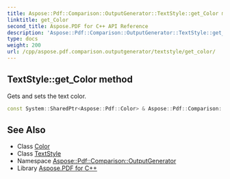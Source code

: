 ```yaml
---
title: Aspose::Pdf::Comparison::OutputGenerator::TextStyle::get_Color method
linktitle: get_Color
second_title: Aspose.PDF for C++ API Reference
description: 'Aspose::Pdf::Comparison::OutputGenerator::TextStyle::get_Color method. Gets and sets the text color in C++.'
type: docs
weight: 200
url: /cpp/aspose.pdf.comparison.outputgenerator/textstyle/get_color/
---
```

## TextStyle::get_Color method


Gets and sets the text color.

```cpp
const System::SharedPtr<Aspose::Pdf::Color> & Aspose::Pdf::Comparison::OutputGenerator::TextStyle::get_Color() const
```

## See Also

* Class [Color](../../../aspose.pdf/color/)
* Class [TextStyle](../)
* Namespace [Aspose::Pdf::Comparison::OutputGenerator](../../)
* Library [Aspose.PDF for C++](../../../)
